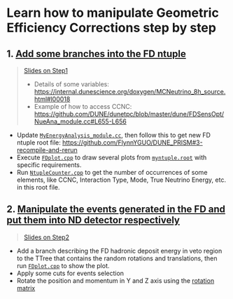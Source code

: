 # Learn how to manipulate Geometric Efficiency Corrections step by step
## 1. [Add some branches into the FD ntuple](https://github.com/FlynnYGUO/myntuples/blob/main/myntuples/MyEnergyAnalysis/MyEnergyAnalysis_module.cc)
> [Slides on Step1](https://github.com/FlynnYGUO/DUNE_PRISM/blob/main/Steps/Step1/211201_FDNtuple.key)
> - Details of some variables: https://internal.dunescience.org/doxygen/MCNeutrino_8h_source.html#l00018
> - Example of how to access CCNC: https://github.com/DUNE/dunetpc/blob/master/dune/FDSensOpt/NueAna_module.cc#L655-L656  
- Update [```MyEnergyAnalysis_module.cc```](https://github.com/FlynnYGUO/myntuples/blob/main/myntuples/MyEnergyAnalysis/MyEnergyAnalysis_module.cc#L260-L266), then follow this to get new FD ntuple root file: https://github.com/FlynnYGUO/DUNE_PRISM#3-recompile-and-rerun   
- Execute [```FDplot.cpp```](https://github.com/FlynnYGUO/DUNE_PRISM/blob/main/Steps/Step1/FDplot.cpp) to draw several plots from [```myntuple.root```](https://github.com/FlynnYGUO/DUNE_PRISM/blob/main/Steps/Step1/myntuple.root) with specific requirements.
- Run [```NtupleCounter.cpp```](https://github.com/FlynnYGUO/DUNE_PRISM/blob/main/Steps/Step1/NtupleCounter.cpp) to get the number of occurrences of some elements, like CCNC, Interaction Type, Mode, True Neutrino Energy, etc. in this root file.

## 2. [Manipulate the events generated in the FD and put them into ND detector respectively](https://github.com/FlynnYGUO/DUNE_ND_GeoEff/blob/FD_Wei/app/runGeoEffFDEvtSim.cpp)
> [Slides on Step2](https://github.com/FlynnYGUO/DUNE_PRISM/blob/main/Steps/Step2/220208_FDtoND.key)
- Add a branch describing the FD hadronic deposit energy in veto region to the TTree that contains the random rotations and translations, then run [```FDplot.cpp```](https://github.com/FlynnYGUO/DUNE_PRISM/blob/main/Steps/Step1/FDplot.cpp) to show the plot. 
- Apply some cuts for events selection
- Rotate the position and momentum in Y and Z axis using the [rotation matrix](https://github.com/FlynnYGUO/DUNE_ND_GeoEff/blob/FD_Wei/app/runGeoEffFDEvtSim.cpp#L427-L461)
